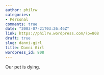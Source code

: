 ```yaml
---
author: philrw
categories:
- Personal
comments: true
date: "2003-07-21T03:26:46Z"
link: https://philrw.wordpress.com/?p=808
draft: true
slug: danni-girl
title: Danni Girl
wordpress_id: 808
---
```


Our pet is dying.
